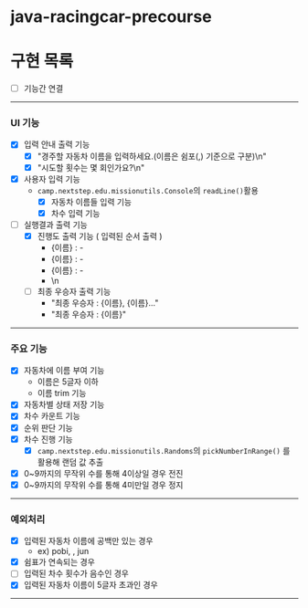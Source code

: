 # java-racingcar-precourse
# 구현 목록

- [ ] 기능간 연결

---

### UI 기능

- [X] 입력 안내 출력 기능
    - [X] "경주할 자동차 이름을 입력하세요.(이름은 쉼포(,) 기준으로 구분)\n"
    - [X] "시도할 횟수는 몇 회인가요?\n"
- [X] 사용자 입력 기능
  - `camp.nextstep.edu.missionutils.Console`의 `readLine()`활용
      - [X] 자동차 이름들 입력 기능
      - [X] 차수 입력 기능
- [ ] 실행결과 출력 기능
    - [X] 진행도 출력 기능 ( 입력된 순서 출력 )
        - {이름} : -
        - {이름} : -
        - {이름} : -
        - \n
    - [ ] 최종 우승자 출력 기능
        - "최종 우승자 : {이름}, {이름}..."
        - "최종 우승자 : {이름}"

---

### 주요 기능

- [X] 자동차에 이름 부여 기능
    - 이름은 5글자 이하
    - 이름 trim 기능
- [X] 자동차별 상태 저장 기능
- [X] 차수 카운트 기능
- [X] 순위 판단 기능 
- [X] 차수 진행 기능
    - [X] `camp.nextstep.edu.missionutils.Randoms`의 `pickNumberInRange()` 를 활용해 랜덤 값 추출
- [X] 0~9까지의 무작위 수를 통해 4이상일 경우 전진
- [X] 0~9까지의 무작위 수를 통해 4미만일 경우 정지

---

### 예외처리

- [X] 입력된 자동차 이름에 공백만 있는 경우
    - ex) pobi, , jun
- [X] 쉼표가 연속되는 경우
- [ ] 입력된 차수 횟수가 음수인 경우
- [X] 입력된 자동차 이름이 5글자 초과인 경우

---
